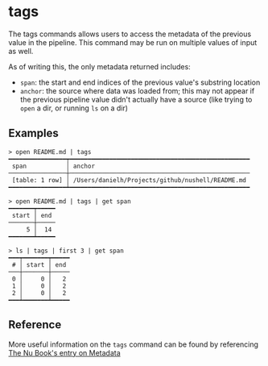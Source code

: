 # tags

The tags commands allows users to access the metadata of the previous value in
the pipeline. This command may be run on multiple values of input as well.

As of writing this, the only metadata returned includes:

- `span`: the start and end indices of the previous value's substring location
- `anchor`: the source where data was loaded from; this may not appear if the
  previous pipeline value didn't actually have a source (like trying to `open` a
  dir, or running `ls` on a dir)

## Examples

```shell
> open README.md | tags
━━━━━━━━━━━━━━━━┯━━━━━━━━━━━━━━━━━━━━━━━━━━━━━━━━━━━━━━━━━━━━━━━━━━
 span           │ anchor
────────────────┼──────────────────────────────────────────────────
 [table: 1 row] │ /Users/danielh/Projects/github/nushell/README.md
━━━━━━━━━━━━━━━━┷━━━━━━━━━━━━━━━━━━━━━━━━━━━━━━━━━━━━━━━━━━━━━━━━━━
```

```shell
> open README.md | tags | get span
━━━━━━━┯━━━━━
 start │ end
───────┼─────
     5 │  14
━━━━━━━┷━━━━━
```

```shell
> ls | tags | first 3 | get span
━━━┯━━━━━━━┯━━━━━
 # │ start │ end
───┼───────┼─────
 0 │     0 │   2
 1 │     0 │   2
 2 │     0 │   2
━━━┷━━━━━━━┷━━━━━
```

## Reference

More useful information on the `tags` command can be found by referencing [The
Nu Book's entry on Metadata](https://www.nushell.sh/book/en/metadata.html)
